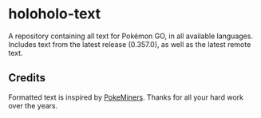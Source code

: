 # holoholo-text
A repository containing all text for Pokémon GO, in all available languages.  
Includes text from the latest release (0.357.0), as well as the latest remote text.

## Credits
Formatted text is inspired by [PokeMiners](https://github.com/PokeMiners). Thanks for all your hard work over the years.